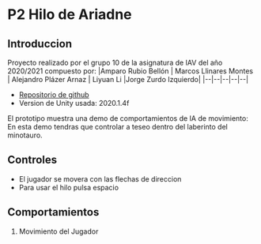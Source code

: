 # P2 Hilo de Ariadne

## Introduccion

Proyecto realizado por el grupo 10 de la asignatura de IAV del año 2020/2021 compuesto por:
|Amparo Rubio Bellón | Marcos Llinares Montes | Alejandro Plázer Arnaz | Liyuan Li |Jorge Zurdo Izquierdo|
|--|--|--|--|--|

* [Repositorio de github](https://github.com/amprubio/IAV-G10)
* Version de Unity usada: 2020.1.4f

El prototipo muestra una demo de comportamientos de IA de movimiento:
En esta demo tendras que controlar a teseo dentro del laberinto del minotauro.
## Controles 
* El jugador se movera con las flechas de direccion
* Para usar el hilo pulsa espacio

## Comportamientos
1. Movimiento del Jugador

